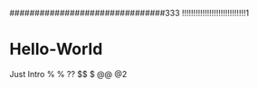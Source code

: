 ###############################333
!!!!!!!!!!!!!!!!!!!!!!!!!!!!1
# Hello-World
Just Intro
% %
 ??
 $$
 $
 @@
 @2
